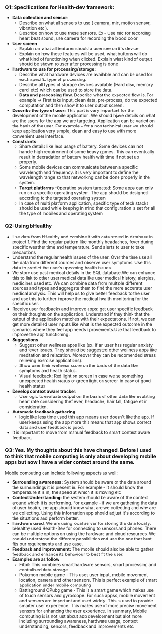 ### Q1: Specifications for Health-dev framework:

- **Data collection and sensor**:
    - Describe on what all sensers to use ( camera, mic, motion sensor, vibration etc ).
    - Describe on how to use these sensors. Ex - Use mic for recording heart beat sound, use camera for recording the blood color
- **User screen** 
  - Explain on what all features should a user see on it's device 
  - Explain on how these features will be used, what buttons will do what kind of functioning when clicked. Explain what kind of output should be shown to user after processing is done
- **Hardware to use for processing/storage:** 
  -  Describe what hardware devices are available and can be used for each specific type of processing. 
  -  Describe all types of storage devices available (Hard disc, memory card, etc) which can be used to store the data.
  -  **Data and processing flow**. Describe what the expected flow is. For example -> First take input, clean data, pre-process, do the expected computation and then show it to user output screen.
-  **Describe the type of user:** This part is very important for the development of the mobile application. We should hjave details on what are the users for the app we are targeting. Application can be varied on the basis of the user. For example - for a non technical user we should keep application very simple, clean and easy to use with more convenient user interface.
- **Constraints**: 
  - Share details like less usage of battery. Some devices can not handle high requirement of some heavy games. This can eventually result in degradation of battery health with time if not set up properly.
  - Some mobile devices can communicate between a specific wavelength and frequency. it is very important to define the wavelength range so that networking can be done properly in the system.
  - **Target platforms**
    -Operating system targeted: Some apps can only run on a specific operating system. The app should be designed according to the targeted operating system
  - In case of multi platform application, specific type of tech stacks should be used while keeping in mind that configuration is set for all the type of mobiles and operating system.
### Q2: Using bHealthy
- Use data from bHealthy and combine it with data stored in database in project 1. Find the regular pattern like monthly headaches, fever during specific weather time and temperature. Send alerts to user to take precautions
-  Understand the regular health issues of the user. Over the time use all the data from different sources and observe user symptoms. Use this data to predict the user's upcoming health issues
-  We store use past medical details in the SQL database.We can enhance this to link to other user medical data like user medical history, alergies, medicines used etc. We can combine data from multiple different sources and types and aggregate them to find the more accurate user medical analysis. This will help us to give better feedback to the user and use this to further improve the medical health monitoring for the specific user.
-  Receive user feedbacks and improve apps: get user specific feedback on their thoughts on the application. Understand if they think that the output of the application matches with their expectations. If not, we can get more detailed user inputs like what is the expected outcome in the scenarios where they feel app needs i provements.Use that feedback to improve the  app functioning.
- **Suggestions**
  - Suggest other wellness apps like (ex. if an user has regular anxiety and fever issues. They should be suggested other wellness apps like meditation and relaxation. Moreover they can be recomended stress relieving exercise applications).
  - Show user their wellness score on the basis of the data like symptoms and health status. 
  - Visual feedback: Red light on screen in case we se something unexpected health status or green light on screen in case of good health status
- **Develop context aware tracker**:
  - Use logic to evaluate output on the basis of other data like evulating heart rate considering thef ever, headache, hair fall, fatigue et in consideration.
- **Automatic feedback gathering**
  - logic like less time used this app means user doesn't like the app. If user keeps using the app more this means that app shows correct data and user feedback is good. 
-  It is important to move from manual feedback to smart context aware feedback.

### Q3: Yes. My thoughts about this have changed. Before i used to think that mobile computing is only about developing mobile apps but now I have a wider context around the same.

Mobile computing can include following aspects as well:

-  **Surrounding awareness:** System should be aware of the data around the surroundings it is present in. For example - It should know the temperature it is in, the speed at which it is moving etc
-  **Context Understanding:** the system should be aware of the context around which it is performing. For example - if we are gathering the data of user health, the app should know what are we collecting and why are we collecting. Using this information app should adjust it's according to the situations and perform better.
-  **Hardware used:** We are using local server for storing the data locally. bHealthy used Health-Dev for connecting to sensors and phones. There can be multiple options on using the hardware and cloud resources. We should understand the different possibilities and use the one that best fits our requirements and use case.
-  **Feedback and improvement:** The mobile should also be able to gather feedback and enhance its behaviour to best fit the user.
- **Examples are as follow**
  - Fitbit: This combines smart hardware sensors, smart processing and centralised data storage
  - Pokemon mobile game - This uses user input, mobile movement, location, camera and other sensors. This is perfect example of smart application under mobile computing
  - Battleground OPubg game - This is a smart game which makes use of touch sensors and gyroscope. For such appss, mobile movement and sensors are important and used widely. This is used to provide smarter user experience. This makes use of more precise movement sensors for enhancing the user experience.
In summary, Mobile computing is is not just about app development but alot more including surrounding awareness, hardware usage, context understanding, sensors, feedback and improvements etc.